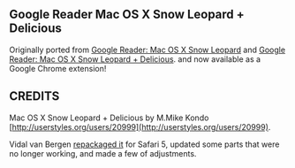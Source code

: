 Google Reader Mac OS X Snow Leopard + Delicious
-----------------------------------------------

Originally ported from [Google Reader: Mac OS X Snow Leopard](http://userstyles.org/styles/16900) and [Google Reader: Mac OS X Snow Leopard + Delicious](http://userstyles.org/styles/19191). and now available as a Google Chrome extension!

CREDITS
-------

Mac OS X Snow Leopard + Delicious by M.Mike Kondo [http://userstyles.org/users/20999](http://userstyles.org/users/20999).

Vidal van Bergen [repackaged it](https://github.com/vidalvanbergen/Google-Reader-Mac-OS-X-Snow-Leopard) for Safari 5, updated some parts that were no longer working, and made a few of adjustments.
